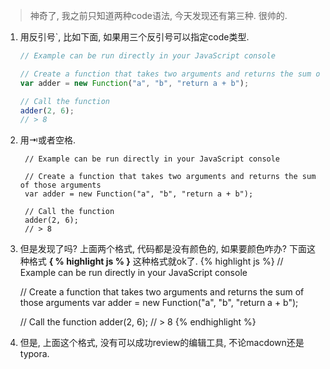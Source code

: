 > 神奇了, 我之前只知道两种code语法, 今天发现还有第三种. 很帅的.

1. 用反引号`, 比如下面, 如果用三个反引号可以指定code类型.

   ```js
   // Example can be run directly in your JavaScript console

   // Create a function that takes two arguments and returns the sum of those arguments
   var adder = new Function("a", "b", "return a + b");

   // Call the function
   adder(2, 6);
   // > 8
   ```

2. 用⇥或者空格.

		// Example can be run directly in your JavaScript console

		// Create a function that takes two arguments and returns the sum of those arguments
		var adder = new Function("a", "b", "return a + b");

		// Call the function
		adder(2, 6);
		// > 8
3. 但是发现了吗? 上面两个格式, 代码都是没有颜色的, 如果要颜色咋办? 下面这种格式 __{   % highlight js %   }__ 这种格式就ok了.
{% highlight js %}
	// Example can be run directly in your JavaScript console

	// Create a function that takes two arguments and returns the sum of those arguments
	var adder = new Function("a", "b", "return a + b");

	// Call the function
	adder(2, 6);
	// > 8
{% endhighlight %}
4. 但是,  上面这个格式, 没有可以成功review的编辑工具, 不论macdown还是typora.
